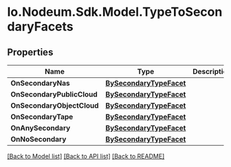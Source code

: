 # Io.Nodeum.Sdk.Model.TypeToSecondaryFacets
## Properties

Name | Type | Description | Notes
------------ | ------------- | ------------- | -------------
**OnSecondaryNas** | [**BySecondaryTypeFacet**](BySecondaryTypeFacet.md) |  | [optional] 
**OnSecondaryPublicCloud** | [**BySecondaryTypeFacet**](BySecondaryTypeFacet.md) |  | [optional] 
**OnSecondaryObjectCloud** | [**BySecondaryTypeFacet**](BySecondaryTypeFacet.md) |  | [optional] 
**OnSecondaryTape** | [**BySecondaryTypeFacet**](BySecondaryTypeFacet.md) |  | [optional] 
**OnAnySecondary** | [**BySecondaryTypeFacet**](BySecondaryTypeFacet.md) |  | [optional] 
**OnNoSecondary** | [**BySecondaryTypeFacet**](BySecondaryTypeFacet.md) |  | [optional] 

[[Back to Model list]](../README.md#documentation-for-models) [[Back to API list]](../README.md#documentation-for-api-endpoints) [[Back to README]](../README.md)

